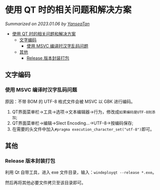 # 使用 QT 时的相关问题和解决方案

*Summarized on 2023.01.06 by [YanseaTan](https://yansea.cc)*

- [使用 QT 时的相关问题和解决方案](#使用-qt-时的相关问题和解决方案)
  - [文字编码](#文字编码)
    - [使用 MSVC 编译时汉字乱码问题](#使用-msvc-编译时汉字乱码问题)
  - [其他](#其他)
    - [Release 版本封装打包](#release-版本封装打包)


## 文字编码

### 使用 MSVC 编译时汉字乱码问题

原因：不带 BOM 的 UTF-8 格式文件会被 MSVC 以 GBK 进行编码。

1. QT界面菜单栏->工具->选项->文本编辑器->行为，修改成`如果编码是UTF-8则添加`;
2. QT界面菜单栏->编辑->Slect Encoding...->UTF-8->按编码保存;
3. 在需要的头文件中加入`#pragma execution_character_set("utf-8")`即可。

## 其他

### Release 版本封装打包

利用 Qt 自带工具，进入 exe 文件目录，输入：`windeployqt --release *.exe`。

然后再将其他必要文件拷贝至该目录即可。